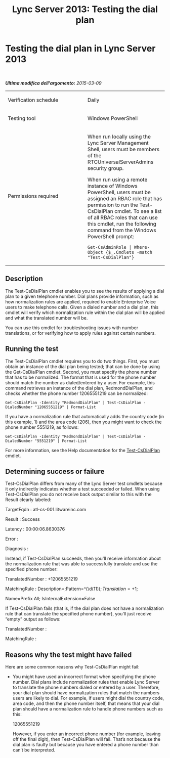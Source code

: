 ﻿---
title: 'Lync Server 2013: Testing the dial plan'
TOCTitle: Testing the dial plan
ms:assetid: 70eec03c-aca3-4106-86a7-77ae96b53779
ms:mtpsurl: https://technet.microsoft.com/it-it/library/Dn690130(v=OCS.15)
ms:contentKeyID: 62281146
ms.date: 08/24/2015
mtps_version: v=OCS.15
ms.translationtype: HT
---

# Testing the dial plan in Lync Server 2013

 

_**Ultima modifica dell'argomento:** 2015-03-09_


<table>
<colgroup>
<col style="width: 50%" />
<col style="width: 50%" />
</colgroup>
<tbody>
<tr class="odd">
<td><p>Verification schedule</p></td>
<td><p>Daily</p></td>
</tr>
<tr class="even">
<td><p>Testing tool</p></td>
<td><p>Windows PowerShell</p></td>
</tr>
<tr class="odd">
<td><p>Permissions required</p></td>
<td><p>When run locally using the Lync Server Management Shell, users must be members of the RTCUniversalServerAdmins security group.</p>
<p>When run using a remote instance of Windows PowerShell, users must be assigned an RBAC role that has permission to run the Test-CsDialPlan cmdlet. To see a list of all RBAC roles that can use this cmdlet, run the following command from the Windows PowerShell prompt:</p>
<pre><code>Get-CsAdminRole | Where-Object {$_.Cmdlets -match &quot;Test-CsDialPlan&quot;}</code></pre></td>
</tr>
</tbody>
</table>


## Description

The Test-CsDialPlan cmdlet enables you to see the results of applying a dial plan to a given telephone number. Dial plans provide information, such as how normalization rules are applied, required to enable Enterprise Voice users to make telephone calls. Given a dialed number and a dial plan, this cmdlet will verify which normalization rule within the dial plan will be applied and what the translated number will be.

You can use this cmdlet for troubleshooting issues with number translations, or for verifying how to apply rules against certain numbers.

## Running the test

The Test-CsDialPlan cmdlet requires you to do two things. First, you must obtain an instance of the dial plan being tested; that can be done by using the Get-CsDialPlan cmdlet. Second, you must specify the phone number that has to be normalized. The format that is used for the phone number should match the number as dialed/entered by a user. For example, this command retrieves an instance of the dial plan, RedmondDialPlan, and checks whether the phone number 12065551219 can be normalized:

    Get-CsDialPlan -Identity "RedmondDialPlan" | Test-CsDialPlan -DialedNumber "12065551219" | Format-List

If you have a normalization rule that automatically adds the country code (in this example, 1) and the area code (206), then you might want to check the phone number 5551219, as follows:

    Get-CsDialPlan -Identity "RedmondDialPlan" | Test-CsDialPlan -DialedNumber "5551219" | Format-List

For more information, see the Help documentation for the [Test-CsDialPlan](https://docs.microsoft.com/en-us/powershell/module/skype/Test-CsDialPlan) cmdlet.

## Determining success or failure

Test-CsDialPlan differs from many of the Lync Server test cmdlets because it only indirectly indicates whether a test succeeded or failed. When using Test-CsDialPlan you do not receive back output similar to this with the Result clearly labeled:

TargetFqdn : atl-cs-001.litwareinc.com

Result : Success

Latency : 00:00:06.8630376

Error :

Diagnosis :

Instead, if Test-CsDialPlan succeeds, then you'll receive information about the normalization rule that was able to successfully translate and use the specified phone number:

TranslatedNumber : +12065551219

MatchingRule : Description=;Pattern=^(\\d(11))$;Translation=+$1;

Name=Prefix All; IsInternalExtension=False

If Test-CsDialPlan fails (that is, if the dial plan does not have a normalization rule that can translate the specified phone number), you'll just receive “empty” output as follows:

TranslatedNumber :

MatchingRule :

## Reasons why the test might have failed

Here are some common reasons why Test-CsDialPlan might fail:

  - You might have used an incorrect format when specifying the phone number. Dial plans include normalization rules that enable Lync Server to translate the phone numbers dialed or entered by a user. Therefore, your dial plan should have normalization rules that match the numbers users are likely to dial. For example, if users might dial the country code, area code, and then the phone number itself, that means that your dial plan should have a normalization rule to handle phone numbers such as this:
    
    12065551219
    
    However, if you enter an incorrect phone number (for example, leaving off the final digit), then Test-CsDialPlan will fail. That’s not because the dial plan is faulty but because you have entered a phone number than can’t be interpreted.

